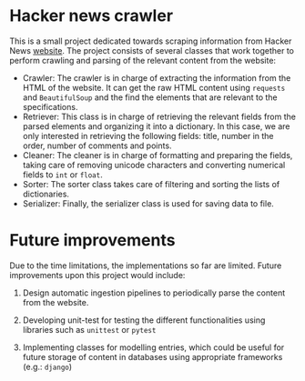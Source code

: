 # Hacker news crawler

This is a small project dedicated towards scraping information from Hacker News [website](https://news.ycombinator.com/). The project consists of several classes that work together to perform crawling and parsing of the relevant content from the website:

+ Crawler: The crawler is in charge of extracting the information from the HTML of the website. It can get the raw HTML content using `requests` and `BeautifulSoup` and the find the elements that are relevant to the specifications. 
+ Retriever: This class is in charge of retrieving the relevant fields from the parsed elements and organizing it into a dictionary. In this case, we are only interested in retrieving the following fields: title, number in the order, number of comments and points.
+ Cleaner: The cleaner is in charge of formatting and preparing the fields, taking care of removing unicode characters and converting numerical fields to `int` or `float`. 
+ Sorter: The sorter class takes care of filtering and sorting the lists of dictionaries.
+ Serializer: Finally, the serializer class is used for saving data to file.

# Future improvements

Due to the time limitations, the implementations so far are limited. Future improvements upon this project would include:

1. Design automatic ingestion pipelines to periodically parse the content from the website. 

2. Developing unit-test for testing the different functionalities using libraries such as `unittest` or `pytest`

3. Implementing classes for modelling entries, which could be useful for future storage of content in databases using appropriate frameworks (e.g.: `django`)
